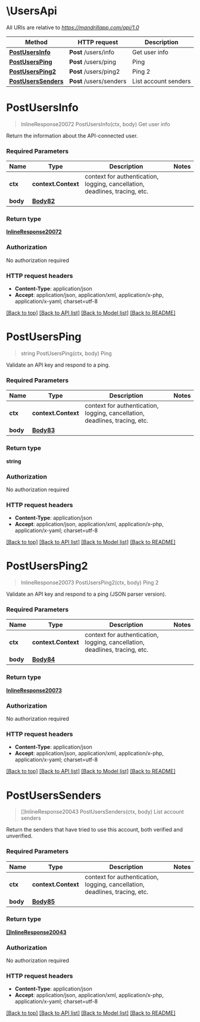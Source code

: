 # \UsersApi

All URIs are relative to *https://mandrillapp.com/api/1.0*

Method | HTTP request | Description
------------- | ------------- | -------------
[**PostUsersInfo**](UsersApi.md#PostUsersInfo) | **Post** /users/info | Get user info
[**PostUsersPing**](UsersApi.md#PostUsersPing) | **Post** /users/ping | Ping
[**PostUsersPing2**](UsersApi.md#PostUsersPing2) | **Post** /users/ping2 | Ping 2
[**PostUsersSenders**](UsersApi.md#PostUsersSenders) | **Post** /users/senders | List account senders


# **PostUsersInfo**
> InlineResponse20072 PostUsersInfo(ctx, body)
Get user info

Return the information about the API-connected user.

### Required Parameters

Name | Type | Description  | Notes
------------- | ------------- | ------------- | -------------
 **ctx** | **context.Context** | context for authentication, logging, cancellation, deadlines, tracing, etc.
  **body** | [**Body82**](Body82.md)|  | 

### Return type

[**InlineResponse20072**](inline_response_200_72.md)

### Authorization

No authorization required

### HTTP request headers

 - **Content-Type**: application/json
 - **Accept**: application/json, application/xml, application/x-php, application/x-yaml; charset=utf-8

[[Back to top]](#) [[Back to API list]](../README.md#documentation-for-api-endpoints) [[Back to Model list]](../README.md#documentation-for-models) [[Back to README]](../README.md)

# **PostUsersPing**
> string PostUsersPing(ctx, body)
Ping

Validate an API key and respond to a ping.

### Required Parameters

Name | Type | Description  | Notes
------------- | ------------- | ------------- | -------------
 **ctx** | **context.Context** | context for authentication, logging, cancellation, deadlines, tracing, etc.
  **body** | [**Body83**](Body83.md)|  | 

### Return type

**string**

### Authorization

No authorization required

### HTTP request headers

 - **Content-Type**: application/json
 - **Accept**: application/json, application/xml, application/x-php, application/x-yaml; charset=utf-8

[[Back to top]](#) [[Back to API list]](../README.md#documentation-for-api-endpoints) [[Back to Model list]](../README.md#documentation-for-models) [[Back to README]](../README.md)

# **PostUsersPing2**
> InlineResponse20073 PostUsersPing2(ctx, body)
Ping 2

Validate an API key and respond to a ping (JSON parser version).

### Required Parameters

Name | Type | Description  | Notes
------------- | ------------- | ------------- | -------------
 **ctx** | **context.Context** | context for authentication, logging, cancellation, deadlines, tracing, etc.
  **body** | [**Body84**](Body84.md)|  | 

### Return type

[**InlineResponse20073**](inline_response_200_73.md)

### Authorization

No authorization required

### HTTP request headers

 - **Content-Type**: application/json
 - **Accept**: application/json, application/xml, application/x-php, application/x-yaml; charset=utf-8

[[Back to top]](#) [[Back to API list]](../README.md#documentation-for-api-endpoints) [[Back to Model list]](../README.md#documentation-for-models) [[Back to README]](../README.md)

# **PostUsersSenders**
> []InlineResponse20043 PostUsersSenders(ctx, body)
List account senders

Return the senders that have tried to use this account, both verified and unverified.

### Required Parameters

Name | Type | Description  | Notes
------------- | ------------- | ------------- | -------------
 **ctx** | **context.Context** | context for authentication, logging, cancellation, deadlines, tracing, etc.
  **body** | [**Body85**](Body85.md)|  | 

### Return type

[**[]InlineResponse20043**](inline_response_200_43.md)

### Authorization

No authorization required

### HTTP request headers

 - **Content-Type**: application/json
 - **Accept**: application/json, application/xml, application/x-php, application/x-yaml; charset=utf-8

[[Back to top]](#) [[Back to API list]](../README.md#documentation-for-api-endpoints) [[Back to Model list]](../README.md#documentation-for-models) [[Back to README]](../README.md)

